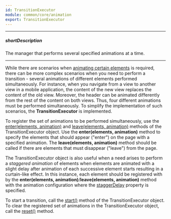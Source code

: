 ```yaml
---
id: TransitionExecutor
module: common/core/animation
export: TransitionExecutor
---
```

---
##### shortDescription
The manager that performs several specified animations at a time.

---
While there are scenarios when [animating certain elements](/api-reference/50%20Common/utils/fx/animate(element_config).md '/Documentation/ApiReference/Common/utils/fx/#animateelement_config') is required, there can be more complex scenarios when you need to perform a transition - several animations of different elements performed simultaneously. For instance, when you navigate from a view to another view in a mobile application, the content of the new view replaces the content of the old view. Moreover, the header can be animated differently from the rest of the content on both views. Thus, four different animations must be performed simultaneously. To simplify the implementation of such scenarios, the **TransitionExecutor** is implemented. 

To register the set of animations to be performed simultaneously, use the [enter(elements, animation)](/api-reference/50%20Common/utils/TransitionExecutor/enter(elements_animation).md '/Documentation/ApiReference/Common/utils/TransitionExecutor/#enterelements_animation') and [leave(elements, animation)](/api-reference/50%20Common/utils/TransitionExecutor/leave(elements_animation).md '/Documentation/ApiReference/Common/utils/TransitionExecutor/#leaveelements_animation') methods of the TransitionExecutor object. Use the **enter(elements, animation)** method to specify the elements that should appear ("enter") on the page with a specified animation. The **leave(elements, animation)** method should be called if there are elements that must disappear ("leave") from the page.

The TransitionExecutor object is also useful when a need arises to perform a *staggered animation* of elements when elements are animated with a slight delay after animation of each successive element starts resulting in a curtain-like effect. In this instance, each element should be registered with by the **enter(elements, animation)**/**leave(elements, animation)** method with the animation configuration where the [staggerDelay](/api-reference/50%20Common/Object%20Structures/animationConfig/staggerDelay.md '/Documentation/ApiReference/Common/Object_Structures/AnimationConfig/#staggerDelay') property is specified.

To start a transition, call the [start()](/api-reference/50%20Common/utils/TransitionExecutor/start().md '/Documentation/ApiReference/Common/utils/TransitionExecutor/#start') method of the TransitionExecutor object. To clear the registered set of animations in the TransitionExecutor object, call the [reset()](/api-reference/50%20Common/utils/TransitionExecutor/reset().md '/Documentation/ApiReference/Common/utils/TransitionExecutor/#reset') method.